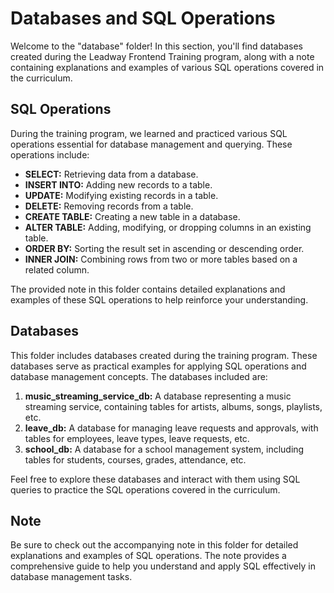 
# Databases and SQL Operations

Welcome to the "database" folder! In this section, you'll find databases created during the Leadway Frontend Training program, along with a note containing explanations and examples of various SQL operations covered in the curriculum.

## SQL Operations

During the training program, we learned and practiced various SQL operations essential for database management and querying. These operations include:

- **SELECT:** Retrieving data from a database.
- **INSERT INTO:** Adding new records to a table.
- **UPDATE:** Modifying existing records in a table.
- **DELETE:** Removing records from a table.
- **CREATE TABLE:** Creating a new table in a database.
- **ALTER TABLE:** Adding, modifying, or dropping columns in an existing table.
- **ORDER BY:** Sorting the result set in ascending or descending order.
- **INNER JOIN:** Combining rows from two or more tables based on a related column.

The provided note in this folder contains detailed explanations and examples of these SQL operations to help reinforce your understanding.

## Databases

This folder includes databases created during the training program. These databases serve as practical examples for applying SQL operations and database management concepts. The databases included are:

1. **music_streaming_service_db:** A database representing a music streaming service, containing tables for artists, albums, songs, playlists, etc.
2. **leave_db:** A database for managing leave requests and approvals, with tables for employees, leave types, leave requests, etc.
3. **school_db:** A database for a school management system, including tables for students, courses, grades, attendance, etc.

Feel free to explore these databases and interact with them using SQL queries to practice the SQL operations covered in the curriculum.

## Note

Be sure to check out the accompanying note in this folder for detailed explanations and examples of SQL operations. The note provides a comprehensive guide to help you understand and apply SQL effectively in database management tasks.
